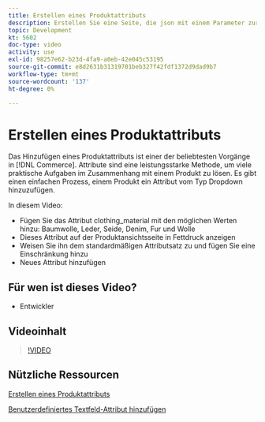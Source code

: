 ```yaml
---
title: Erstellen eines Produktattributs
description: Erstellen Sie eine Seite, die json mit einem Parameter zurückgibt.
topic: Development
kt: 5602
doc-type: video
activity: use
exl-id: 98257e62-b23d-4fa9-a0eb-42e045c53195
source-git-commit: e8d2631b31319701beb327f42fdf1372d9dad9b7
workflow-type: tm+mt
source-wordcount: '137'
ht-degree: 0%

---
```


# Erstellen eines Produktattributs

Das Hinzufügen eines Produktattributs ist einer der beliebtesten Vorgänge in [!DNL Commerce]. Attribute sind eine leistungsstarke Methode, um viele praktische Aufgaben im Zusammenhang mit einem Produkt zu lösen. Es gibt einen einfachen Prozess, einem Produkt ein Attribut vom Typ Dropdown hinzuzufügen.

In diesem Video:

- Fügen Sie das Attribut clothing_material mit den möglichen Werten hinzu: Baumwolle, Leder, Seide, Denim, Fur und Wolle
- Dieses Attribut auf der Produktansichtsseite in Fettdruck anzeigen
- Weisen Sie ihn dem standardmäßigen Attributsatz zu und fügen Sie eine Einschränkung hinzu
- Neues Attribut hinzufügen

## Für wen ist dieses Video?

- Entwickler

## Videoinhalt

>[!VIDEO](https://video.tv.adobe.com/v/35789?quality=12&learn=on)

## Nützliche Ressourcen

[Erstellen eines Produktattributs](https://experienceleague.adobe.com/docs/commerce-learn/tutorials/backend-development/add-product-attribute.html)

[Benutzerdefiniertes Textfeld-Attribut hinzufügen](https://developer.adobe.com/commerce/php/tutorials/admin/custom-text-field-attribute/)
